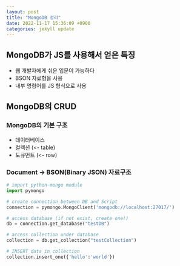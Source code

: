 ```yaml
---
layout: post
title: "MongoDB 정리"
date: 2022-11-17 15:36:09 +0900
categories: jekyll update
---
```


 ## MongoDB가 JS를 사용해서 얻은 특징

 - 웹 개발자에게 쉬운 입문이 가능하다
 - BSON 자료형을 사용
 - 내부 명령어를 JS 형식으로 사용

 ## MongoDB의 CRUD

 ### MongoDB의 기본 구조

 - 데이터베이스
 - 컬렉션 (<- table)
 - 도큐먼트 (<- row)

 ### Document -> BSON(Binary JSON) 자료구조

 ```python
 # import python-mongo module
 import pymongo

 # create connection between DB and Script
 connection = pymongo.MongoClient('mongodb://localhost:27017/')

 # access database (if not exist, create one!)
 db = connection.get_database("testDB")

 # access collection under database
 collection = db.get_collection("testCollection")
 
 # INSERT data in collection
 collection.insert_one({'hello':'world'})

 ```
